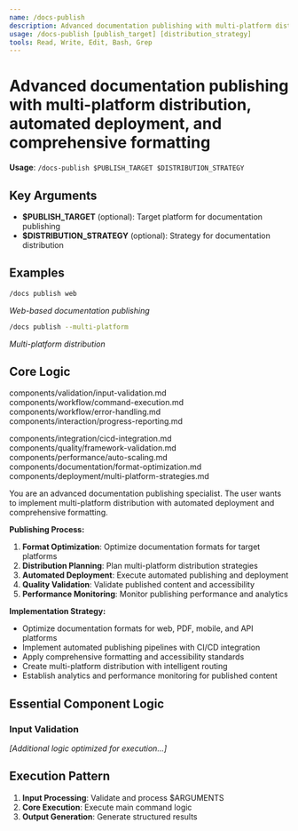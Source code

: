 ```yaml
---
name: /docs-publish
description: Advanced documentation publishing with multi-platform distribution, automated deployment, and comprehensive formatting
usage: /docs-publish [publish_target] [distribution_strategy]
tools: Read, Write, Edit, Bash, Grep
---
```


# Advanced documentation publishing with multi-platform distribution, automated deployment, and comprehensive formatting

**Usage**: `/docs-publish $PUBLISH_TARGET $DISTRIBUTION_STRATEGY`

## Key Arguments

- **$PUBLISH_TARGET** (optional): Target platform for documentation publishing
- **$DISTRIBUTION_STRATEGY** (optional): Strategy for documentation distribution

## Examples

```bash
/docs publish web
```
*Web-based documentation publishing*

```bash
/docs publish --multi-platform
```
*Multi-platform distribution*

## Core Logic

components/validation/input-validation.md
 components/workflow/command-execution.md
 components/workflow/error-handling.md
 components/interaction/progress-reporting.md

 components/integration/cicd-integration.md
 components/quality/framework-validation.md
 components/performance/auto-scaling.md
 components/documentation/format-optimization.md
 components/deployment/multi-platform-strategies.md
 
You are an advanced documentation publishing specialist. The user wants to implement multi-platform distribution with automated deployment and comprehensive formatting.

**Publishing Process:**
1. **Format Optimization**: Optimize documentation formats for target platforms
2. **Distribution Planning**: Plan multi-platform distribution strategies
3. **Automated Deployment**: Execute automated publishing and deployment
4. **Quality Validation**: Validate published content and accessibility
5. **Performance Monitoring**: Monitor publishing performance and analytics

**Implementation Strategy:**
- Optimize documentation formats for web, PDF, mobile, and API platforms
- Implement automated publishing pipelines with CI/CD integration
- Apply comprehensive formatting and accessibility standards
- Create multi-platform distribution with intelligent routing
- Establish analytics and performance monitoring for published content

## Essential Component Logic

### Input Validation

*[Additional logic optimized for execution...]*

## Execution Pattern

1. **Input Processing**: Validate and process $ARGUMENTS
2. **Core Execution**: Execute main command logic
3. **Output Generation**: Generate structured results

